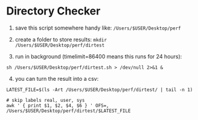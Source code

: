 # Directory Checker

1. save this script somewhere handy like: `/Users/$USER/Desktop/perf`

2. create a folder to store results: `mkdir /Users/$USER/Desktop/perf/dirtest`

3. run in background (timelimit=86400 means this runs for 24 hours):

`sh /Users/$USER/Desktop/perf/dirtest.sh > /dev/null 2>&1 &`

4. you can turn the result into a csv:

```
LATEST_FILE=$(ls -Art /Users/$USER/Desktop/perf/dirtest/ | tail -n 1)

# skip labels real, user, sys
awk ' { print $1, $2, $4, $6 } ' OFS=, /Users/$USER/Desktop/perf/dirtest/$LATEST_FILE
```
